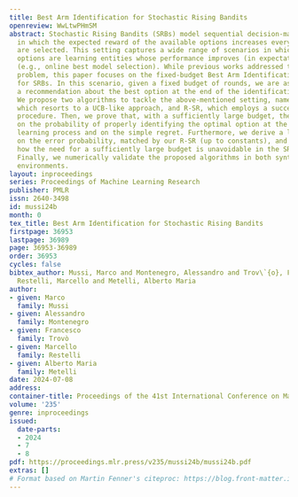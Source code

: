 ```yaml
---
title: Best Arm Identification for Stochastic Rising Bandits
openreview: WwLtwPHmSM
abstract: Stochastic Rising Bandits (SRBs) model sequential decision-making problems
  in which the expected reward of the available options increases every time they
  are selected. This setting captures a wide range of scenarios in which the available
  options are learning entities whose performance improves (in expectation) over time
  (e.g., online best model selection). While previous works addressed the regret minimization
  problem, this paper focuses on the fixed-budget Best Arm Identification (BAI) problem
  for SRBs. In this scenario, given a fixed budget of rounds, we are asked to provide
  a recommendation about the best option at the end of the identification process.
  We propose two algorithms to tackle the above-mentioned setting, namely R-UCBE,
  which resorts to a UCB-like approach, and R-SR, which employs a successive reject
  procedure. Then, we prove that, with a sufficiently large budget, they provide guarantees
  on the probability of properly identifying the optimal option at the end of the
  learning process and on the simple regret. Furthermore, we derive a lower bound
  on the error probability, matched by our R-SR (up to constants), and illustrate
  how the need for a sufficiently large budget is unavoidable in the SRB setting.
  Finally, we numerically validate the proposed algorithms in both synthetic and realistic
  environments.
layout: inproceedings
series: Proceedings of Machine Learning Research
publisher: PMLR
issn: 2640-3498
id: mussi24b
month: 0
tex_title: Best Arm Identification for Stochastic Rising Bandits
firstpage: 36953
lastpage: 36989
page: 36953-36989
order: 36953
cycles: false
bibtex_author: Mussi, Marco and Montenegro, Alessandro and Trov\`{o}, Francesco and
  Restelli, Marcello and Metelli, Alberto Maria
author:
- given: Marco
  family: Mussi
- given: Alessandro
  family: Montenegro
- given: Francesco
  family: Trovò
- given: Marcello
  family: Restelli
- given: Alberto Maria
  family: Metelli
date: 2024-07-08
address:
container-title: Proceedings of the 41st International Conference on Machine Learning
volume: '235'
genre: inproceedings
issued:
  date-parts:
  - 2024
  - 7
  - 8
pdf: https://proceedings.mlr.press/v235/mussi24b/mussi24b.pdf
extras: []
# Format based on Martin Fenner's citeproc: https://blog.front-matter.io/posts/citeproc-yaml-for-bibliographies/
---
```


